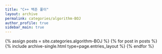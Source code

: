 ```yaml
---
title: "C++ 백준 풀이"
layout: archive
permalink: categories/algorithm-BOJ
author_profile: true
sidebar_main: true
---
```



{% assign posts = site.categories.algorithm-BOJ %}
{% for post in posts %} {% include archive-single.html type=page.entries_layout %} {% endfor %}